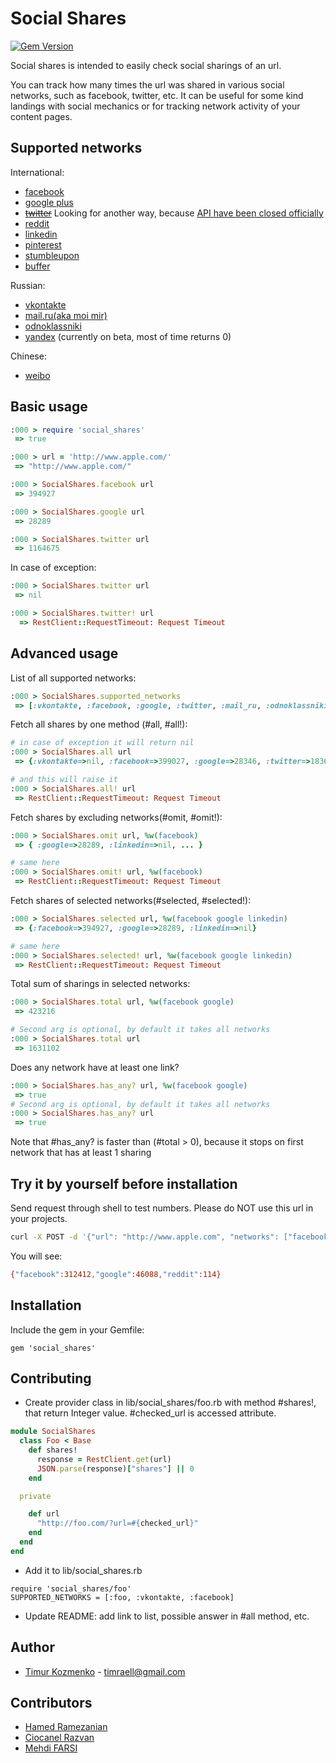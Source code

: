 Social Shares
=============

[![Gem Version](https://badge.fury.io/rb/social_shares.svg)](http://badge.fury.io/rb/social_shares)

Social shares is intended to easily check social sharings of an url.

You can track how many times the url was shared in various social networks, such as facebook, twitter, etc. It can be useful for some kind landings with social mechanics or for tracking network activity of your content pages.

Supported networks
------
International:
* [facebook](http://www.facebook.com/)
* [google plus](https://plus.google.com)
* ~~[twitter](https://twitter.com/)~~ Looking for another way, because [API have been closed officially](https://blog.twitter.com/2015/hard-decisions-for-a-sustainable-platform)
* [reddit](http://www.reddit.com/)
* [linkedin](https://www.linkedin.com/)
* [pinterest](http://www.pinterest.com/)
* [stumbleupon](http://www.stumbleupon.com/)
* [buffer](https://bufferapp.com/)

Russian:
* [vkontakte](http://vkontakte.ru/)
* [mail.ru(aka moi mir)](http://my.mail.ru/)
* [odnoklassniki](http://www.odnoklassniki.ru/)
* [yandex](http://yandex.ru/) (currently on beta, most of time returns 0)

Chinese:
* [weibo](http://www.weibo.com)

Basic usage
-----
```ruby
:000 > require 'social_shares'
 => true

:000 > url = 'http://www.apple.com/'
 => "http://www.apple.com/"

:000 > SocialShares.facebook url
 => 394927

:000 > SocialShares.google url
 => 28289

:000 > SocialShares.twitter url
 => 1164675
```
In case of exception:
```ruby
:000 > SocialShares.twitter url
 => nil

:000 > SocialShares.twitter! url
  => RestClient::RequestTimeout: Request Timeout
```

Advanced usage
-----
List of all supported networks:
```ruby
:000 > SocialShares.supported_networks
 => [:vkontakte, :facebook, :google, :twitter, :mail_ru, :odnoklassniki, :reddit, :linkedin, :pinterest, :stumbleupon, :buffer]
```

Fetch all shares by one method (#all, #all!):
```ruby
# in case of exception it will return nil
:000 > SocialShares.all url
 => {:vkontakte=>nil, :facebook=>399027, :google=>28346, :twitter=>1836, :mail_ru=>37, :odnoklassniki=>1, :reddit=>2361, :linkedin=>33, :pinterest=>21011, :stumbleupon=>43035, :weibo=>12760, :buffer=>1662, :yandex=>0}

# and this will raise it
:000 > SocialShares.all! url
 => RestClient::RequestTimeout: Request Timeout
```

Fetch shares by excluding networks(#omit, #omit!):
```ruby
:000 > SocialShares.omit url, %w(facebook)
 => { :google=>28289, :linkedin=>nil, ... }

# same here
:000 > SocialShares.omit! url, %w(facebook)
 => RestClient::RequestTimeout: Request Timeout
```

Fetch shares of selected networks(#selected, #selected!):
```ruby
:000 > SocialShares.selected url, %w(facebook google linkedin)
 => {:facebook=>394927, :google=>28289, :linkedin=>nil}

# same here
:000 > SocialShares.selected! url, %w(facebook google linkedin)
 => RestClient::RequestTimeout: Request Timeout
```
Total sum of sharings in selected networks:
```ruby
:000 > SocialShares.total url, %w(facebook google)
 => 423216

# Second arg is optional, by default it takes all networks
:000 > SocialShares.total url
 => 1631102
```
Does any network have at least one link?
```ruby
:000 > SocialShares.has_any? url, %w(facebook google)
 => true
# Second arg is optional, by default it takes all networks
:000 > SocialShares.has_any? url
 => true
```
Note that #has_any? is faster than (#total > 0), because it stops on first network that has at least 1 sharing

Try it by yourself before installation
-----
Send request through shell to test numbers. Please do NOT use this url in your projects.
```bash
curl -X POST -d '{"url": "http://www.apple.com", "networks": ["facebook", "google", "reddit"]}' https://social-shares-api-cedar-14.herokuapp.com/
```
You will see:
```bash
{"facebook":312412,"google":46088,"reddit":114}
```

Installation
-----
Include the gem in your Gemfile:
```
gem 'social_shares'
```

Contributing
-----
* Create provider class in lib/social_shares/foo.rb with method #shares!, that return Integer value. #checked_url is accessed attribute.
```ruby
module SocialShares
  class Foo < Base
    def shares!
      response = RestClient.get(url)
      JSON.parse(response)["shares"] || 0
    end

  private

    def url
      "http://foo.com/?url=#{checked_url}"
    end
  end
end
```
* Add it to lib/social_shares.rb
```
require 'social_shares/foo'
SUPPORTED_NETWORKS = [:foo, :vkontakte, :facebook]
```
* Update README: add link to list, possible answer in #all method, etc.

Author
----
* [Timur Kozmenko](https://twitter.com/Timrael) - timraell@gmail.com

Contributors
----
* [Hamed Ramezanian](https://github.com/iCEAGE)
* [Ciocanel Razvan](https://github.com/Chocksy)
* [Mehdi FARSI](https://github.com/mehdi-farsi)
